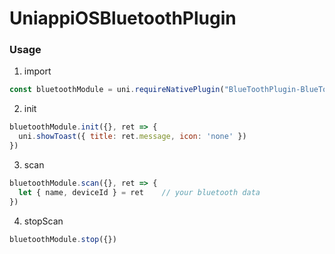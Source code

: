 # UniappiOSBluetoothPlugin

### Usage

1. import
```js
const bluetoothModule = uni.requireNativePlugin("BlueToothPlugin-BlueToothModule")
```
2. init
```js
bluetoothModule.init({}, ret => {
  uni.showToast({ title: ret.message, icon: 'none' })
})
```

3. scan
```js
bluetoothModule.scan({}, ret => {
  let { name, deviceId } = ret    // your bluetooth data
})
```

4. stopScan
```js
bluetoothModule.stop({})
```
